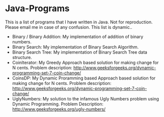 # Java-Programs

This is a list of programs that I have written in Java. Not for reproduction. Please email me in case of any confusion. This list is dynamic..

- Binary / Binary Addition: My implementation of addition of binary numbers.
- Binary Search: My implementation of Binary Search Algorithm.
- Binary Search Tree: My implementation of Binary Search Tree data structure.
- CoinIterator: My Greedy Approach based solution for making change for N cents. Problem description: <http://www.geeksforgeeks.org/dynamic-programming-set-7-coin-change/>
- CoinsDP: My Dynamic Proramming based Approach based solution for making change for N cents. Problem description: <http://www.geeksforgeeks.org/dynamic-programming-set-7-coin-change/>
- UglyNumbers: My solution to the infamous Ugly Numbers problem using Dynamic Programming. Problem Description: <http://www.geeksforgeeks.org/ugly-numbers/>


